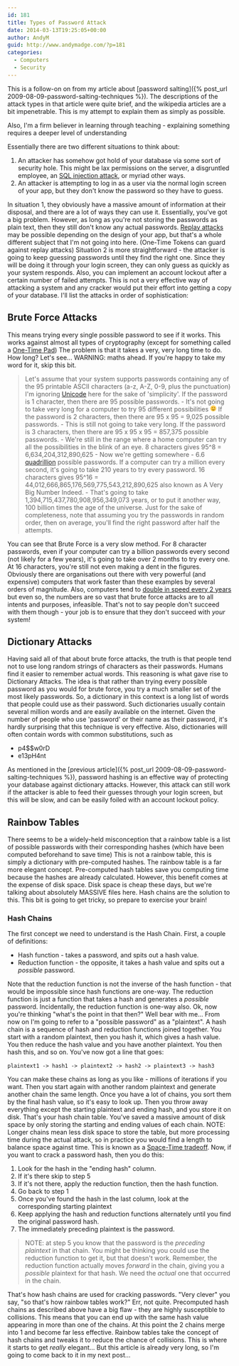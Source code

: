 ```yaml
---
id: 181
title: Types of Password Attack
date: 2014-03-13T19:25:05+00:00
author: AndyM
guid: http://www.andymadge.com/?p=181
categories:
  - Computers
  - Security
---
```

This is a follow-on on from my article about [password salting]({% post_url 2009-08-09-password-salting-techniques %}). The descriptions of the attack types in that article were quite brief, and the wikipedia articles are a bit impenetrable. This is my attempt to explain them as simply as possible.

Also, I'm a firm believer in learning through teaching - explaining something requires a deeper level of understanding

Essentially there are two different situations to think about:

  1. An attacker has somehow got hold of your database via some sort of security hole. This might be lax permissions on the server, a disgruntled employee, an [SQL injection attack](http://en.wikipedia.org/wiki/SQL_injection), or myriad other ways.
  2. An attacker is attempting to log in as a user via the normal login screen of your app, but they don't know the password so they have to guess.

In situation 1, they obviously have a massive amount of information at their disposal, and there are a lot of ways they can use it. Essentially, you've got a big problem. However, as long as you're not storing the passwords as plain text, then they still don't know any actual passwords. [Replay attacks](http://en.wikipedia.org/wiki/Replay_attack) may be possible depending on the design of your app, but that's a whole different subject that I'm not going into here. (One-Time Tokens can guard against replay attacks) Situation 2 is more straightforward - the attacker is going to keep guessing passwords until they find the right one. Since they will be doing it through your login screen, they can only guess as quickly as your system responds. Also, you can implement an account lockout after a certain number of failed attempts. This is not a very effective way of attacking a system and any cracker would put their effort into getting a copy of your database. I'll list the attacks in order of sophistication:

## Brute Force Attacks

This means trying every single possible password to see if it works. This works against almost all types of cryptography (except for something called a [One-Time Pad](http://en.wikipedia.org/wiki/One-time_pad)) The problem is that it takes a very, very long time to do. How long? Let's see... WARNING: maths ahead. If you're happy to take my word for it, skip this bit.

> Let's assume that your system supports passwords containing any of the 95 printable ASCII characters (a-z, A-Z, 0-9, plus the punctuation) I'm ignoring [Unicode](http://en.wikipedia.org/wiki/Unicode) here for the sake of 'simplicity'. If the password is 1 character, then there are 95 possible passwords. - It's not going to take very long for a computer to try 95 different possibilities <img src="/assets/images/simple-smile.png" alt=":-)" style="height: 1em; max-height: 1em;" /> If the password is 2 characters, then there are 95 x 95 = 9,025 possible passwords. - This is still not going to take very long. If the password is 3 characters, then there are 95 x 95 x 95 = 857,375 possible passwords. - We're still in the range where a home computer can try all the possibilities in the blink of an eye. 8 characters gives 95^8 = 6,634,204,312,890,625 - Now we're getting somewhere - 6.6 [quadrillion](http://en.wikipedia.org/wiki/Quadrillion "Quadrillion") possible passwords. If a computer can try a million every second, it's going to take 210 years to try every password. 16 characters gives 95^16 = 44,012,666,865,176,569,775,543,212,890,625 also known as A Very Big Number Indeed. - That's going to take 1,394,715,437,780,908,956,349,073 years, or to put it another way, 100 billion times the age of the universe. Just for the sake of completeness, note that assuming you try the passwords in random order, then on average, you'll find the right password after half the attempts.

You can see that Brute Force is a very slow method. For 8 character passwords, even if your computer can try a billion passwords every second (not likely for a few years), it's going to take over 2 months to try every one. At 16 characters, you're still not even making a dent in the figures. Obviously there are organisations out there with very powerful (and expensive) computers that work faster than these examples by several orders of magnitude. Also, computers tend to [double in speed every 2 years](http://en.wikipedia.org/wiki/Moore's_law) but even so, the numbers are so vast that brute force attacks are to all intents and purposes, infeasible. That's not to say people don't succeed with them though - your job is to ensure that they don't succeed with _your_ system!

## **Dictionary Attacks**

Having said all of that about brute force attacks, the truth is that people tend not to use long random strings of characters as their passwords. Humans find it easier to remember actual words. This reasoning is what gave rise to Dictionary Attacks. The idea is that rather than trying every possible password as you would for brute force, you try a much smaller set of the most likely passwords. So, a dictionary in this context is a long list of words that people could use as their password. Such dictionaries usually contain several million words and are easily available on the internet. Given the number of people who use 'password' or their name as their password, it's hardly surprising that this technique is very effective. Also, dictionaries will often contain words with common substitutions, such as

  * p4$$w0rD
  * e13pH4nt

As mentioned in the [previous article]({% post_url 2009-08-09-password-salting-techniques %}), password hashing is an effective way of protecting your database against dictionary attacks. However, this attack can still work if the attacker is able to feed their guesses through your login screen, but this will be slow, and can be easily foiled with an account lockout policy.

## Rainbow Tables

There seems to be a widely-held misconception that a rainbow table is a list of possible passwords with their corresponding hashes (which have been computed beforehand to save time) This is not a rainbow table, this is simply a dictionary with pre-computed hashes. The rainbow table is a far more elegant concept. Pre-computed hash tables save you computing time because the hashes are already calculated. However, this benefit comes at the expense of disk space. Disk space is cheap these days, but we're talking about absolutely MASSIVE files here. Hash chains are the solution to this. This bit is going to get tricky, so prepare to exercise your brain!

### Hash Chains

The first concept we need to understand is the Hash Chain. First, a couple of definitions:

  * Hash function - takes a password, and spits out a hash value.
  * Reduction function - the opposite, it takes a hash value and spits out a _possible_ password.

Note that the reduction function is not the inverse of the hash function - that would be impossible since hash functions are one-way. The reduction function is just a function that takes a hash and generates a _possible_ password. Incidentally, the reduction function is one-way also. Ok, now you're thinking "what's the point in that then?" Well bear with me... From now on I'm going to refer to a "possible password" as a "plaintext". A hash chain is a sequence of hash and reduction functions joined together. You start with a random plaintext, then you hash it, which gives a hash value. You then reduce the hash value and you have another plaintext. You then hash this, and so on. You've now got a line that goes:

    plaintext1 -> hash1 -> plaintext2 -> hash2 -> plaintext3 -> hash3

You can make these chains as long as you like - millions of iterations if you want. Then you start again with another random plaintext and generate another chain the same length. Once you have a lot of chains, you sort them by the final hash value, so it's easy to look up. Then you throw away everything except the starting plaintext and ending hash, and you store it on disk. That's your hash chain table. You've saved a massive amount of disk space by only storing the starting and ending values of each chain. NOTE: Longer chains mean less disk space to store the table, but more processing time during the actual attack, so in practice you would find a length to balance space against time. This is known as a [Space-Time tradeoff](http://en.wikipedia.org/wiki/Space-time_tradeoff). Now, if you want to crack a password hash, then you do this:

  1. Look for the hash in the "ending hash" column.
  2. If it's there skip to step 5
  3. If it's not there, apply the reduction function, then the hash function.
  4. Go back to step 1
  5. Once you've found the hash in the last column, look at the corresponding starting plaintext
  6. Keep applying the hash and reduction functions alternately until you find the original password hash.
  7. The immediately preceding plaintext is the password.

> NOTE: at step 5 you know that the password is the _preceding plaintext_ in that chain. You might be thinking you could use the reduction function to get it, but that doesn't work. Remember, the reduction function actually moves _forward_ in the chain, giving you a _possible_ plaintext for that hash. We need the _actual_ one that occurred in the chain.

That's how hash chains are used for cracking passwords. "Very clever" you say, "so that's how rainbow tables work?" Err, not quite. Precomputed hash chains as described above have a big flaw - they are highly susceptible to collisions. This means that you can end up with the same hash value appearing in more than one of the chains. At this point the 2 chains merge into 1 and become far less effective. Rainbow tables take the concept of hash chains and tweaks it to reduce the chance of collisions. This is where it starts to get _really_ elegant... But this article is already very long, so I'm going to come back to it in my next post...
